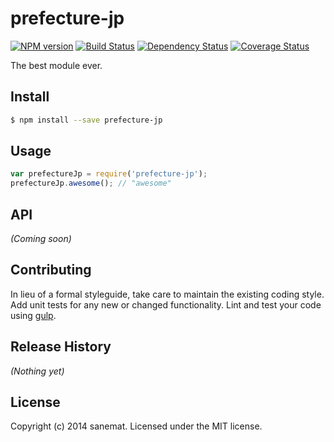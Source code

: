 # prefecture-jp 
[![NPM version][npm-image]][npm-url] [![Build Status][travis-image]][travis-url] [![Dependency Status][daviddm-url]][daviddm-image] [![Coverage Status][coveralls-image]][coveralls-url]

The best module ever.


## Install

```bash
$ npm install --save prefecture-jp
```


## Usage

```javascript
var prefectureJp = require('prefecture-jp');
prefectureJp.awesome(); // "awesome"
```

## API

_(Coming soon)_


## Contributing

In lieu of a formal styleguide, take care to maintain the existing coding style. Add unit tests for any new or changed functionality. Lint and test your code using [gulp](http://gulpjs.com/).


## Release History

_(Nothing yet)_


## License

Copyright (c) 2014 sanemat. Licensed under the MIT license.



[npm-url]: https://npmjs.org/package/prefecture-jp
[npm-image]: https://badge.fury.io/js/prefecture-jp.svg
[travis-url]: https://travis-ci.org/sanemat/node-prefecture-jp
[travis-image]: https://travis-ci.org/sanemat/node-prefecture-jp.svg?branch=master
[daviddm-url]: https://david-dm.org/sanemat/node-prefecture-jp.svg?theme=shields.io
[daviddm-image]: https://david-dm.org/sanemat/node-prefecture-jp
[coveralls-url]: https://coveralls.io/r/sanemat/node-prefecture-jp
[coveralls-image]: https://coveralls.io/repos/sanemat/node-prefecture-jp/badge.png

